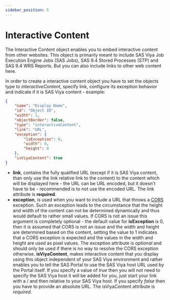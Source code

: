 ```yaml
---
sidebar_position: 5
---
```


# Interactive Content

The Interactive Content object enables you to embed interactive content from other websites. This object is primarily meant to include SAS Viya Job Execution Engine Jobs (SAS Jobs), SAS 9.4 Stored Processes (STP) and SAS 9.4 WRS Reports. But you can also include links to other web content here.

In order to create a interactive content object you have to set the objects type to *interactiveContent*, specify link, configure its exception behavior and indicate if it is SAS Viya content - example:
```json
{
    "name": "Display Name",
    "id": "Object ID",
    "width": 1,
    "objectBorder": false,
    "type": "interactiveContent",
    "link": "URL",
    "exception": {
        "isException": 0,
        "width": 0,
        "height": 0
    },
    "isViyaContent": true
}
```
- **link**, contains the fully qualified URL (except if it is SAS Viya content, than only use the link relative link to the content) to the content which will be displayed here - the URL can be URL encoded, but it doesn't have to be - recommended is to not use the encoded URL. The link attribute is **required**.
- **exception**, is used when you want to include a URL that throws a [CORS](https://developer.mozilla.org/en-US/docs/Web/HTTP/Guides/CORS) exception. Such an exception leads to the circumstance that the height and width of the content can not be determined dynamically and thus would default to rather small values. If CORS is not an issue this argument is completely optional - the default value for **isException** is 0, then it is assumed that CORS is not an issue and the width and height are determined based on the content, setting the value to 1 indicates that a CORS exception is expected and the values in the width and height are used as pixel values. The exception attribute is *optional* and should only be used if there is no way to resolve the CORS exception otherwise.
**isViyaContent**, makes interactive content that you display using this object independent of your SAS Viya environment and rather enables you to tell the SAS Portal to use the SAS Viya host URL used by the Portal itself. If you specify a value of *true* then you will not need to specify the SAS Viya host it will be added for you, just start your link with a / and then relative to your SAS Viya host. If you specify *false* then you have to provide an absolute URL. The isViyaContent attribute is *required*.